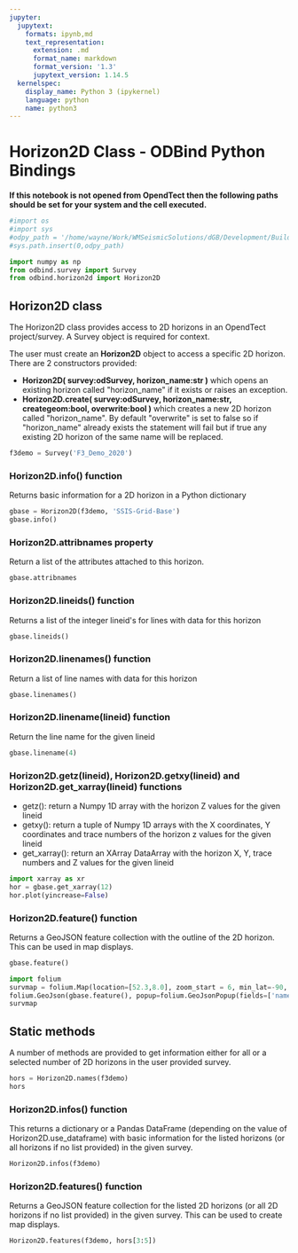 ```yaml
---
jupyter:
  jupytext:
    formats: ipynb,md
    text_representation:
      extension: .md
      format_name: markdown
      format_version: '1.3'
      jupytext_version: 1.14.5
  kernelspec:
    display_name: Python 3 (ipykernel)
    language: python
    name: python3
---
```


# Horizon2D Class - ODBind Python Bindings


**If this notebook is not opened from OpendTect then the following paths should be set for your system and the cell executed.**

```python
#import os
#import sys
#odpy_path = '/home/wayne/Work/WMSeismicSolutions/dGB/Development/Build/bin/od7.0/bin/python'
#sys.path.insert(0,odpy_path)
```

```python
import numpy as np
from odbind.survey import Survey
from odbind.horizon2d import Horizon2D
```

## Horizon2D class

The Horizon2D class provides access to 2D horizons in an OpendTect project/survey. A Survey object is required for context.

The user must create an **Horizon2D** object to access a specific 2D horizon. There are 2 constructors provided:
-   **Horizon2D( survey:odSurvey, horizon_name:str )** which opens an existing horizon called "horizon_name" if it exists or raises an exception.
-   **Horizon2D.create( survey:odSurvey, horizon_name:str, creategeom:bool, overwrite:bool )** which creates a new 2D horizon called "horizon_name". By default "overwrite" is set to false so if "horizon_name" already exists the statement will fail but if true any existing 2D horizon of the same name will be replaced.

```python
f3demo = Survey('F3_Demo_2020')
```

### Horizon2D.info() function
Returns basic information for a 2D horizon in a Python dictionary

```python
gbase = Horizon2D(f3demo, 'SSIS-Grid-Base')
gbase.info()
```

### Horizon2D.attribnames property
Return a list of the attributes attached to this horizon.

```python
gbase.attribnames
```

### Horizon2D.lineids() function
Returns a list of the integer lineid's for lines with data for this horizon

```python
gbase.lineids()
```

### Horizon2D.linenames() function
Return a list of line names with data for this horizon

```python
gbase.linenames()
```

### Horizon2D.linename(lineid) function
Return the line name for the given lineid

```python
gbase.linename(4)
```

### Horizon2D.getz(lineid), Horizon2D.getxy(lineid) and Horizon2D.get_xarray(lineid) functions

-  getz(): return a Numpy 1D array with the horizon Z values for the given lineid
-  getxy(): return a tuple of Numpy 1D arrays with the X coordinates, Y coordinates and trace numbers of the horizon z values for the given lineid
-  get_xarray(): return an XArray DataArray with the horizon X, Y, trace numbers and Z values for the given lineid

```python
import xarray as xr
hor = gbase.get_xarray(12)
hor.plot(yincrease=False)
```

### Horizon2D.feature() function
Returns a GeoJSON feature collection with the outline of the 2D horizon. This can be used in map displays.

```python
gbase.feature()
```

```python
import folium
survmap = folium.Map(location=[52.3,8.0], zoom_start = 6, min_lat=-90, max_lat=90, min_lon=-180, max_lon=180, max_bounds=True, maxBoundsViscosity=1)
folium.GeoJson(gbase.feature(), popup=folium.GeoJsonPopup(fields=['name'])).add_to(survmap)
survmap
```

## Static methods
A number of methods are provided to get information either for all or a selected number of 2D horizons in the user provided survey.

```python
hors = Horizon2D.names(f3demo)
hors
```

### Horizon2D.infos() function
This returns a dictionary or a Pandas DataFrame (depending on the value of Horizon2D.use_dataframe) with basic information for the listed horizons (or all horizons if no list provided) in the given survey.

```python
Horizon2D.infos(f3demo)
```

### Horizon2D.features() function
Returns a GeoJSON feature collection for the listed 2D horizons (or all 2D horizons if no list provided) in the given survey. This can be used to create map displays.

```python
Horizon2D.features(f3demo, hors[3:5])
```

```python

```
